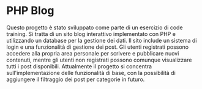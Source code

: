 # PHP Blog

Questo progetto è stato sviluppato come parte di un esercizio di code training. Si tratta di un sito blog interattivo implementato con PHP e utilizzando un database per la gestione dei dati. Il sito include un sistema di login e una funzionalità di gestione dei post. Gli utenti registrati possono accedere alla propria area personale per scrivere e pubblicare nuovi contenuti, mentre gli utenti non registrati possono comunque visualizzare tutti i post disponibili. Attualmente il progetto si concentra sull'implementazione delle funzionalità di base, con la possibilità di aggiungere il filtraggio dei post per categorie in futuro.

